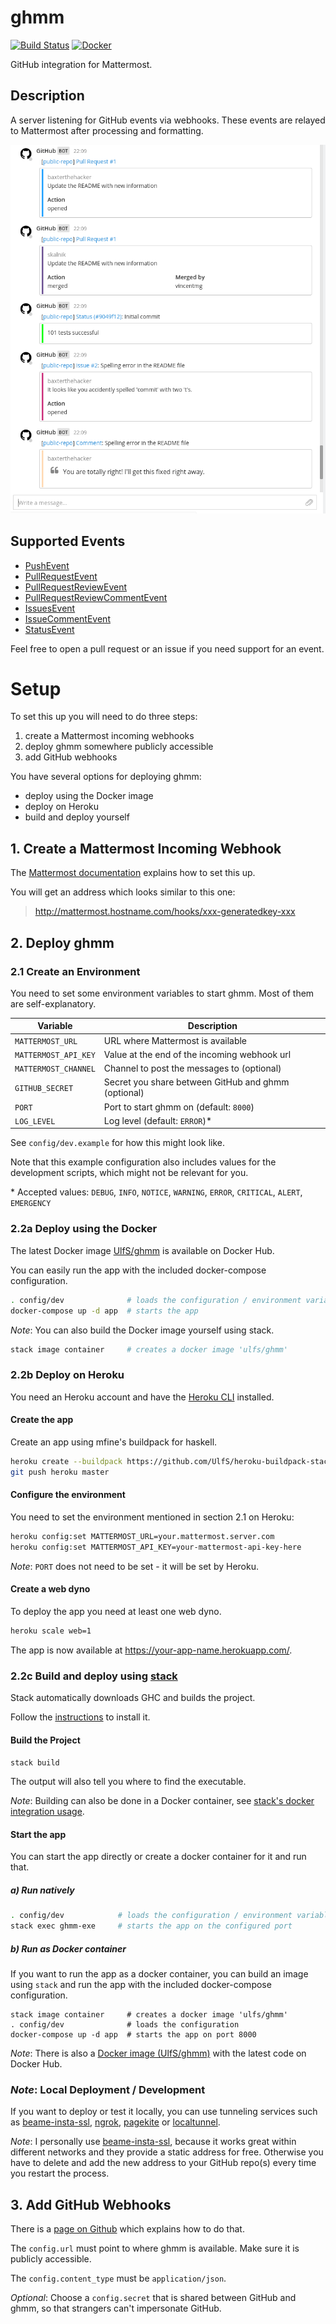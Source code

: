 # ghmm

[![Build Status](https://travis-ci.org/UlfS/ghmm.svg?branch=master)](https://travis-ci.org/UlfS/ghmm)
[![Docker](https://img.shields.io/docker/automated/ulfs/ghmm.svg)](https://hub.docker.com/r/ulfs/ghmm)

GitHub integration for Mattermost.

## Description

A server listening for GitHub events via webhooks.
These events are relayed to Mattermost after processing and formatting.

![Screenshot](screenshot.png)

## Supported Events

- [PushEvent](https://developer.github.com/v3/activity/events/types/#pushevent)
- [PullRequestEvent](https://developer.github.com/v3/activity/events/types/#pullrequestevent)
- [PullRequestReviewEvent](https://developer.github.com/v3/activity/events/types/#pullrequestreviewevent)
- [PullRequestReviewCommentEvent](https://developer.github.com/v3/activity/events/types/#pullrequestreviewcommentevent)
- [IssuesEvent](https://developer.github.com/v3/activity/events/types/#issuesevent)
- [IssueCommentEvent](https://developer.github.com/v3/activity/events/types/#issuecommentevent)
- [StatusEvent](https://developer.github.com/v3/activity/events/types/#statusevent)

Feel free to open a pull request or an issue if you need support for an event.

# Setup

To set this up you will need to do three steps:

1. create a Mattermost incoming webhooks
2. deploy ghmm somewhere publicly accessible
3. add GitHub webhooks


You have several options for deploying ghmm:

- deploy using the Docker image
- deploy on Heroku
- build and deploy yourself

## 1. Create a Mattermost Incoming Webhook

The [Mattermost documentation](https://docs.mattermost.com/developer/webhooks-incoming.html)
explains how to set this up.

You will get an address which looks similar to this one:
> http://mattermost.hostname.com/hooks/xxx-generatedkey-xxx


## 2. Deploy ghmm

### 2.1 Create an Environment

You need to set some environment variables to start ghmm.
Most of them are self-explanatory.

| Variable             | Description
| -------------------- | ----------------------------------------------------- |
| `MATTERMOST_URL`     | URL where Mattermost is available                     |
| `MATTERMOST_API_KEY` | Value at the end of the incoming webhook url          |
| `MATTERMOST_CHANNEL` | Channel to post the messages to (optional)            |
| `GITHUB_SECRET`      | Secret you share between GitHub and ghmm (optional)   |
| `PORT`               | Port to start ghmm on (default: `8000`)               |
| `LOG_LEVEL`          | Log level (default: `ERROR`)\*                        |

See `config/dev.example` for how this might look like.

Note that this example configuration also includes values for the development scripts, which might not be relevant for you.

\* Accepted values:
`DEBUG`, `INFO`, `NOTICE`, `WARNING`, `ERROR`, `CRITICAL`, `ALERT`, `EMERGENCY`


### 2.2a Deploy using the Docker

The latest Docker image [UlfS/ghmm](https://hub.docker.com/r/ulfs/ghmm/) is available on Docker Hub.

You can easily run the app with the included docker-compose configuration.

```sh
. config/dev              # loads the configuration / environment variables
docker-compose up -d app  # starts the app
```

*Note*: You can also build the Docker image yourself using stack.
```sh
stack image container     # creates a docker image 'ulfs/ghmm'
```

### 2.2b Deploy on Heroku

You need an Heroku account and have the [Heroku CLI](https://devcenter.heroku.com/articles/heroku-cli) installed.

#### Create the app

Create an app using mfine's buildpack for haskell.

```sh
heroku create --buildpack https://github.com/UlfS/heroku-buildpack-stack.git your-app-name
git push heroku master
```

#### Configure the environment

You need to set the environment mentioned in section 2.1 on Heroku:

```sh
heroku config:set MATTERMOST_URL=your.mattermost.server.com
heroku config:set MATTERMOST_API_KEY=your-mattermost-api-key-here
```
*Note*: `PORT` does not need to be set - it will be set by Heroku.

#### Create a web dyno

To deploy the app you need at least one web dyno.

```sh
heroku scale web=1
```

The app is now available at https://your-app-name.herokuapp.com/.


### 2.2c Build and deploy using [stack](https://www.haskellstack.org/)

Stack automatically downloads GHC and builds the project.

Follow the [instructions](https://docs.haskellstack.org/en/stable/README/#how-to-install)
to install it.

#### Build the Project

`stack build`

The output will also tell you where to find the executable.

*Note*: Building can also be done in a Docker container, see [stack's docker integration usage](https://docs.haskellstack.org/en/stable/docker_integration/).

#### Start the app

You can start the app directly or create a docker container for it and run that.

##### a) Run natively

```sh
. config/dev            # loads the configuration / environment variables
stack exec ghmm-exe     # starts the app on the configured port
```

##### b) Run as Docker container

If you want to run the app as a docker container, you can build an image using `stack` and run the app with the included docker-compose configuration.

```
stack image container     # creates a docker image 'ulfs/ghmm'
. config/dev              # loads the configuration
docker-compose up -d app  # starts the app on port 8000
```

*Note*: There is also a [Docker image (UlfS/ghmm)](https://hub.docker.com/ulfs/ghmm/) with the latest code on Docker Hub.


### *Note*: Local Deployment / Development

If you want to deploy or test it locally, you can use tunneling services such as
[beame-insta-ssl](https://github.com/beameio/beame-insta-ssl), [ngrok](https://ngrok.com/),
[pagekite](https://pagekite.net/) or [localtunnel](https://localtunnel.me).

*Note*:
I personally use [beame-insta-ssl](https://github.com/beameio/beame-insta-ssl),
because it works great within different networks and they provide a static
address for free. Otherwise you have to delete and add the new address to your
GitHub repo(s) every time you restart the process.


## 3. Add GitHub Webhooks

There is a [page on Github](https://developer.github.com/webhooks/creating/)
which explains how to do that.

The `config.url` must point to where ghmm is available.
Make sure it is publicly accessible.

The `config.content_type` must be `application/json`.

*Optional*: Choose a `config.secret` that is shared between GitHub and ghmm, so that
strangers can't impersonate GitHub.
